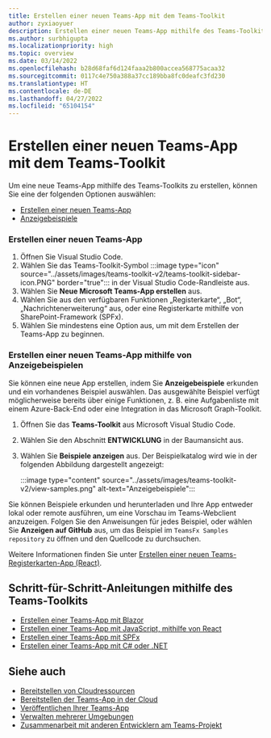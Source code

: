 ```yaml
---
title: Erstellen einer neuen Teams-App mit dem Teams-Toolkit
author: zyxiaoyuer
description: Erstellen einer neuen Teams-App mithilfe des Teams-Toolkits
ms.author: surbhigupta
ms.localizationpriority: high
ms.topic: overview
ms.date: 03/14/2022
ms.openlocfilehash: b28d68faf6d124faaa2b800accea568775acaa32
ms.sourcegitcommit: 0117c4e750a388a37cc189bba8fc0deafc3fd230
ms.translationtype: HT
ms.contentlocale: de-DE
ms.lasthandoff: 04/27/2022
ms.locfileid: "65104154"
---
```

# <a name="create-a-new-teams-app-using-teams-toolkit"></a>Erstellen einer neuen Teams-App mit dem Teams-Toolkit

Um eine neue Teams-App mithilfe des Teams-Toolkits zu erstellen, können Sie eine der folgenden Optionen auswählen:

* [Erstellen einer neuen Teams-App](create-new-project.md#create-a-new-teams-app)
* [Anzeigebeispiele](create-new-project.md#create-a-new-teams-app-using-view-samples)

### <a name="create-a-new-teams-app"></a>Erstellen einer neuen Teams-App

1. Öffnen Sie Visual Studio Code.
1. Wählen Sie das Teams-Toolkit-Symbol :::image type="icon" source="../assets/images/teams-toolkit-v2/teams-toolkit-sidebar-icon.PNG" border="true"::: in der Visual Studio Code-Randleiste aus.
1. Wählen Sie **Neue Microsoft Teams-App erstellen** aus.
1. Wählen Sie aus den verfügbaren Funktionen „Registerkarte“, „Bot“, „Nachrichtenerweiterung“ aus, oder eine Registerkarte mithilfe von SharePoint-Framework (SPFx). 
1. Wählen Sie mindestens eine Option aus, um mit dem Erstellen der Teams-App zu beginnen.

### <a name="create-a-new-teams-app-using-view-samples"></a>Erstellen einer neuen Teams-App mithilfe von Anzeigebeispielen

Sie können eine neue App erstellen, indem Sie **Anzeigebeispiele** erkunden und ein vorhandenes Beispiel auswählen. Das ausgewählte Beispiel verfügt möglicherweise bereits über einige Funktionen, z. B. eine Aufgabenliste mit einem Azure-Back-End oder eine Integration in das Microsoft Graph-Toolkit.

 1. Öffnen Sie das **Teams-Toolkit** aus Microsoft Visual Studio Code.
 1. Wählen Sie den Abschnitt **ENTWICKLUNG** in der Baumansicht aus.
 1. Wählen Sie **Beispiele anzeigen** aus. Der Beispielkatalog wird wie in der folgenden Abbildung dargestellt angezeigt:

    :::image type="content" source="../assets/images/teams-toolkit-v2/view-samples.png" alt-text="Anzeigebeispiele":::

Sie können Beispiele erkunden und herunterladen und Ihre App entweder lokal oder remote ausführen, um eine Vorschau im Teams-Webclient anzuzeigen. Folgen Sie den Anweisungen für jedes Beispiel, oder wählen Sie **Anzeigen auf GitHub** aus, um das Beispiel im `TeamsFx Samples repository` zu öffnen und den Quellcode zu durchsuchen.

Weitere Informationen finden Sie unter [Erstellen einer neuen Teams-Registerkarten-App (React)](/microsoftteams/platform/sbs-gs-javascript?tabs=vscode%2Cvsc%2Cviscode%2Cvcode&tutorial-step=2).

## <a name="step-by-step-guides-using-teams-toolkit"></a>Schritt-für-Schritt-Anleitungen mithilfe des Teams-Toolkits

* [Erstellen einer Teams-App mit Blazor](../sbs-gs-blazorupdate.yml)
* [Erstellen einer Teams-App mit JavaScript, mithilfe von React](../sbs-gs-javascript.yml)
* [Erstellen einer Teams-App mit SPFx](../sbs-gs-spfx.yml)
* [Erstellen einer Teams-App mit C# oder .NET](../sbs-gs-csharp.yml)

## <a name="see-also"></a>Siehe auch

* [Bereitstellen von Cloudressourcen](provision.md)
* [Bereitstellen der Teams-App in der Cloud](deploy.md)
* [Veröffentlichen Ihrer Teams-App](TeamsFx-collaboration.md)
* [Verwalten mehrerer Umgebungen](TeamsFx-multi-env.md)
* [Zusammenarbeit mit anderen Entwicklern am Teams-Projekt](TeamsFx-collaboration.md)